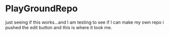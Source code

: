 # PlayGroundRepo
just seeing if this works...and I am testing to see if I can make my own repo 
i pushed the edit button and this is where it took me.
